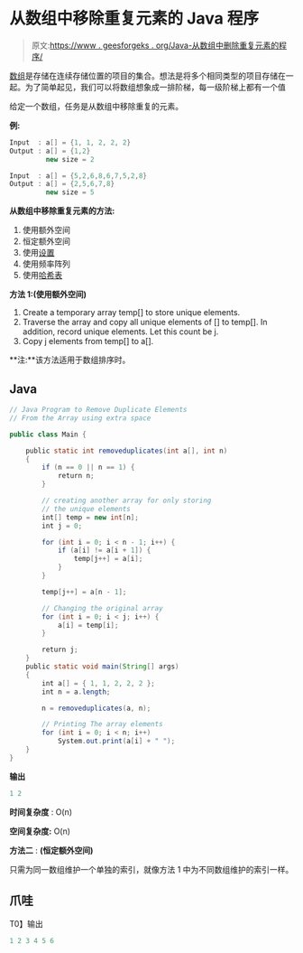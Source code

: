 # 从数组中移除重复元素的 Java 程序

> 原文:[https://www . geesforgeks . org/Java-从数组中删除重复元素的程序/](https://www.geeksforgeeks.org/java-program-to-remove-duplicate-elements-from-the-array/)

[数组](https://www.geeksforgeeks.org/introduction-to-arrays/)是存储在连续存储位置的项目的集合。想法是将多个相同类型的项目存储在一起。为了简单起见，我们可以将数组想象成一排阶梯，每一级阶梯上都有一个值

给定一个数组，任务是从数组中移除重复的元素。

**例:**

```java
Input  : a[] = {1, 1, 2, 2, 2}
Output : a[] = {1,2}
         new size = 2

Input  : a[] = {5,2,6,8,6,7,5,2,8}
Output : a[] = {2,5,6,7,8}
         new size = 5
```

**从数组中移除重复元素的方法:**

1.  使用额外空间
2.  恒定额外空间
3.  使用[设置](https://www.geeksforgeeks.org/set-in-java/)
4.  使用频率阵列
5.  使用[哈希表](https://www.geeksforgeeks.org/java-util-hashmap-in-java-with-examples/)

**方法 1:(使用额外空间)**

1.  Create a temporary array temp[] to store unique elements.
2.  Traverse the array and copy all unique elements of [] to temp[]. In addition, record unique elements. Let this count be j.
3.  Copy j elements from temp[] to a[].

**注:**该方法适用于数组排序时。

## Java

```java
// Java Program to Remove Duplicate Elements
// From the Array using extra space

public class Main {

    public static int removeduplicates(int a[], int n)
    {
        if (n == 0 || n == 1) {
            return n;
        }

        // creating another array for only storing
        // the unique elements
        int[] temp = new int[n];
        int j = 0;

        for (int i = 0; i < n - 1; i++) {
            if (a[i] != a[i + 1]) {
                temp[j++] = a[i];
            }
        }

        temp[j++] = a[n - 1];

        // Changing the original array
        for (int i = 0; i < j; i++) {
            a[i] = temp[i];
        }

        return j;
    }
    public static void main(String[] args)
    {
        int a[] = { 1, 1, 2, 2, 2 };
        int n = a.length;

        n = removeduplicates(a, n);

        // Printing The array elements
        for (int i = 0; i < n; i++)
            System.out.print(a[i] + " ");
    }
}
```

**输出**

```java
1 2
```

**时间复杂度** : O(n)

**空间复杂度:** O(n)

**方法二** : **(恒定额外空间)**

只需为同一数组维护一个单独的索引，就像方法 1 中为不同数组维护的索引一样。

## 爪哇

T0】输出

```java
1 2 3 4 5 6
```